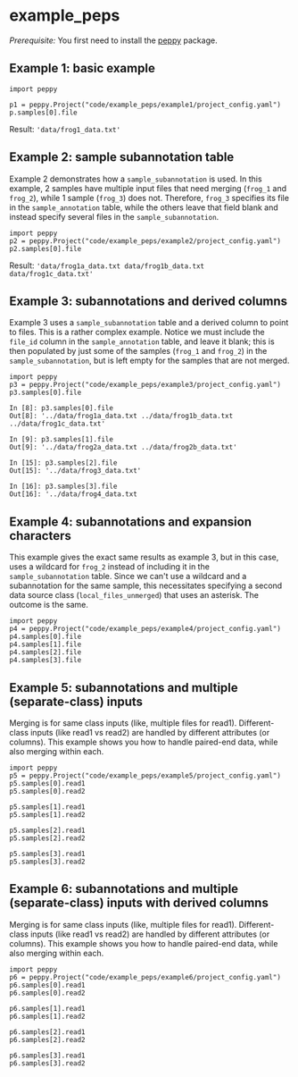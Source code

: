 # example_peps

*Prerequisite:* You first need to install the [peppy](http://github.com/pepkit/peppy) package.


## Example 1: basic example

```{python}
import peppy

p1 = peppy.Project("code/example_peps/example1/project_config.yaml")
p.samples[0].file
``` 

Result: `'data/frog1_data.txt'`


## Example 2: sample subannotation table

Example 2 demonstrates how a `sample_subannotation` is used. In this example, 2 samples have multiple input files that need merging (`frog_1` and `frog_2`), while 1 sample (`frog_3`) does not. Therefore, `frog_3` specifies its file in the `sample_annotation` table, while the others leave that field blank and instead specify several files in the `sample_subannotation`.

```{python}
import peppy
p2 = peppy.Project("code/example_peps/example2/project_config.yaml")
p2.samples[0].file
```

Result: `'data/frog1a_data.txt data/frog1b_data.txt data/frog1c_data.txt'`


## Example 3: subannotations and derived columns

Example 3 uses a `sample_subannotation` table and a derived column to point to files. This is a rather complex example. Notice we must include the `file_id` column in the `sample_annotation` table, and leave it blank; this is then populated by just some of the samples (`frog_1` and `frog_2`) in the `sample_subannotation`, but is left empty for the samples that are not merged.

```{python}
import peppy
p3 = peppy.Project("code/example_peps/example3/project_config.yaml")
p3.samples[0].file

In [8]: p3.samples[0].file
Out[8]: '../data/frog1a_data.txt ../data/frog1b_data.txt ../data/frog1c_data.txt'

In [9]: p3.samples[1].file
Out[9]: '../data/frog2a_data.txt ../data/frog2b_data.txt'

In [15]: p3.samples[2].file
Out[15]: '../data/frog3_data.txt'

In [16]: p3.samples[3].file
Out[16]: '../data/frog4_data.txt
```

## Example 4: subannotations and expansion characters

This example gives the exact same results as example 3, but in this case, uses a wildcard for `frog_2` instead of including it in the `sample_subannotation` table. Since we can't use a wildcard and a subannotation for the same sample, this necessitates specifying a second data source class (`local_files_unmerged`) that uses an asterisk. The outcome is the same.

```{python}
import peppy
p4 = peppy.Project("code/example_peps/example4/project_config.yaml")
p4.samples[0].file
p4.samples[1].file
p4.samples[2].file
p4.samples[3].file

```

## Example 5: subannotations and multiple (separate-class) inputs

Merging is for same class inputs (like, multiple files for read1). Different-class inputs (like read1 vs read2) are handled by different attributes (or columns). This example shows you how to handle paired-end data, while also merging within each.

```{python}
import peppy
p5 = peppy.Project("code/example_peps/example5/project_config.yaml")
p5.samples[0].read1
p5.samples[0].read2

p5.samples[1].read1
p5.samples[1].read2

p5.samples[2].read1
p5.samples[2].read2

p5.samples[3].read1
p5.samples[3].read2

```



## Example 6: subannotations and multiple (separate-class) inputs with derived columns

Merging is for same class inputs (like, multiple files for read1). Different-class inputs (like read1 vs read2) are handled by different attributes (or columns). This example shows you how to handle paired-end data, while also merging within each.

```{python}
import peppy
p6 = peppy.Project("code/example_peps/example6/project_config.yaml")
p6.samples[0].read1
p6.samples[0].read2

p6.samples[1].read1
p6.samples[1].read2

p6.samples[2].read1
p6.samples[2].read2

p6.samples[3].read1
p6.samples[3].read2

```
